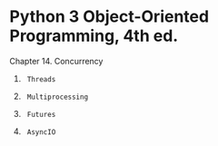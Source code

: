 # Python 3 Object-Oriented Programming, 4th ed.

Chapter 14.  Concurrency


1.   	Threads
2.   	Multiprocessing
3.   	Futures
4.   	AsyncIO
